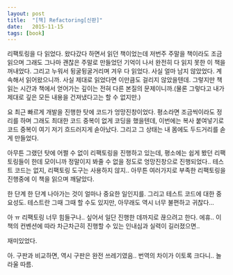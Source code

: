 ```yaml
---
layout: post
title:  "[책] Refactoring[신판]"
date:   2015-11-15
tags: [book]
---
```


리팩토링을 다 읽었다. 왔다갔다 하면서 읽던 책이었는데 저번주 주말을 책이라도 조금 읽으며 그래도 그나마 괜찮은 주말로 만들었던 기억이 나서 완전히 다 읽지 못한 이 책을 꺼내었다. 그리고 누워서 뒹굴뒹굴거리며 겨우 다 읽었다. 사실 얼마 남지 않았었다. 계속해서 읽어왔으니까. 사실 제대로 읽었다면 이만큼도 걸리지 않았을텐데. 그렇지만 책 읽는 시간과 책에서 얻어가는 깊이는 전혀 다른 본질의 문제이니까.(물론 그렇다고 내가 제대로 깊은 모든 내용을 건져냈다고는 할 수 없지만.) 

  요 최근 빠르게 개발을 진행한 탓에 코드가 엉망진창이었다. 평소라면 조금씩이라도 정리를 하며 그래도 최대한 코드 중복이 없게 코딩을 했을텐데, 이번에는 복사 붙여넣기로 코드 중복이 여기 저기 흐드러지게 솓아났다. 그리고 그 상태는 내 몸에도 두드거리를 솓게 만들었다. 

  아무튼 그랬던 탓에 어쩔 수 없이 리팩토링을 진행하고 있는데, 평소에는 쉽게 봤던 리팩토링들이 한데 모이니까 정말이지 봐줄 수 없을 정도로 엉망진창으로 진행되었다.. 테스트 코드는 없지, 리팩토링 도구는 사용하지 않지.. 아무튼 여러가지로 부족한 리팩토링을 진행중에 이 책을 읽으며 깨달았다. 

  한 단계 한 단계 나아가는 것이 얼마나 중요한 일인지를. 그리고 테스트 코드에 대한 중요성도. 테스트란 그때 그때 할 수도 있지만, 아무래도 역시 너무 불편하고 귀찮다... 

  아 ㅠ 리팩토링 너무 힘들구나.. 싶어서 일단 진행한 데까지로 끊으려고 한다. 에휴.. 이 책의 컨벤션에 따라 차근차근히 진행할 수 있는 인내심과 실력이 길러졌으면.. 

  재미있었다. 

  아. 구판과 비교하면, 역시 구판은 완전 쓰레기였음.. 번역의 차이가 이토록 크다니.. 놀라울 따름.